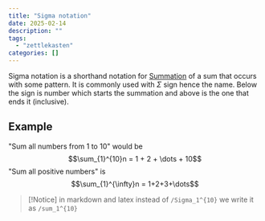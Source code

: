 ```yaml
---
title: "Sigma notation"
date: 2025-02-14
description: ""
tags: 
  - "zettlekasten"
categories: []
---
```


Sigma notation is a shorthand notation for [Summation](Summation) of a sum that occurs with some pattern. It is commonly used with $\Sigma$ sign hence the name. Below the sign is number which starts the summation and above is the one that ends it (inclusive). 

## Example
"Sum all numbers from 1 to 10" would be
$$\sum_{1}^{10}n = 1 + 2 + \dots + 10$$
"Sum all positive numbers" is 
$$\sum_{1}^{\infty}n = 1+2+3+\dots$$
 > [!Notice]
 > in markdown and latex instead of `/Sigma_1^{10}` we write it as `/sum_1^{10}` 
